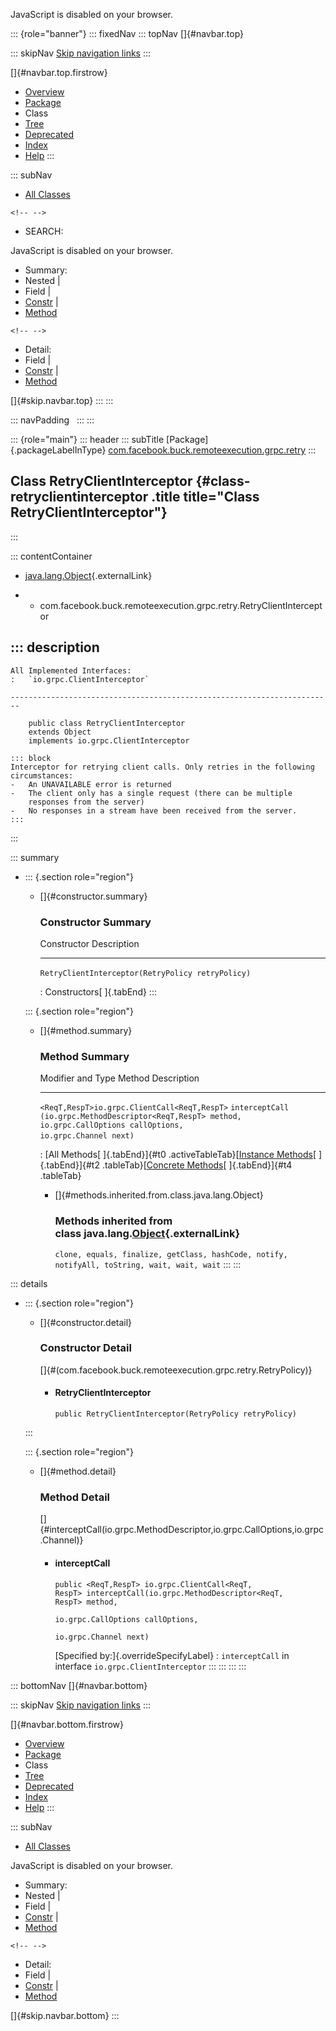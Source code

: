 <div>

JavaScript is disabled on your browser.

</div>

::: {role="banner"}
::: fixedNav
::: topNav
[]{#navbar.top}

::: skipNav
[Skip navigation links](#skip.navbar.top "Skip navigation links")
:::

[]{#navbar.top.firstrow}

-   [Overview](../../../../../../index.html)
-   [Package](package-summary.html)
-   Class
-   [Tree](package-tree.html)
-   [Deprecated](../../../../../../deprecated-list.html)
-   [Index](../../../../../../index-all.html)
-   [Help](../../../../../../help-doc.html)
:::

::: subNav
-   [All Classes](../../../../../../allclasses.html)

```{=html}
<!-- -->
```
-   SEARCH:

<div>

<div>

JavaScript is disabled on your browser.

</div>

</div>

<div>

-   Summary: 
-   Nested \| 
-   Field \| 
-   [Constr](#constructor.summary) \| 
-   [Method](#method.summary)

```{=html}
<!-- -->
```
-   Detail: 
-   Field \| 
-   [Constr](#constructor.detail) \| 
-   [Method](#method.detail)

</div>

[]{#skip.navbar.top}
:::
:::

::: navPadding
 
:::
:::

::: {role="main"}
::: header
::: subTitle
[Package]{.packageLabelInType} [com.facebook.buck.remoteexecution.grpc.retry](package-summary.html)
:::

## Class RetryClientInterceptor {#class-retryclientinterceptor .title title="Class RetryClientInterceptor"}
:::

::: contentContainer
-   [java.lang.Object](http://docs.oracle.com/javase/7/docs/api/java/lang/Object.html?is-external=true "class or interface in java.lang"){.externalLink}

-   -   com.facebook.buck.remoteexecution.grpc.retry.RetryClientInterceptor

::: description
-   

    All Implemented Interfaces:
    :   `io.grpc.ClientInterceptor`

    ------------------------------------------------------------------------

        public class RetryClientInterceptor
        extends Object
        implements io.grpc.ClientInterceptor

    ::: block
    Interceptor for retrying client calls. Only retries in the following
    circumstances:
    -   An UNAVAILABLE error is returned
    -   The client only has a single request (there can be multiple
        responses from the server)
    -   No responses in a stream have been received from the server.
    :::
:::

::: summary
-   ::: {.section role="region"}
    -   []{#constructor.summary}

        ### Constructor Summary

          Constructor                                         Description
          --------------------------------------------------- -------------
          `RetryClientInterceptor​(RetryPolicy retryPolicy)`    

          : Constructors[ ]{.tabEnd}
    :::

    ::: {.section role="region"}
    -   []{#method.summary}

        ### Method Summary

          Modifier and Type                              Method                                                                                                                                          Description
          ---------------------------------------------- ----------------------------------------------------------------------------------------------------------------------------------------------- -------------
          `<ReqT,​RespT>io.grpc.ClientCall<ReqT,​RespT>`   `interceptCall​(io.grpc.MethodDescriptor<ReqT,​RespT> method,              io.grpc.CallOptions callOptions,              io.grpc.Channel next)`    

          : [All Methods[ ]{.tabEnd}]{#t0 .activeTableTab}[[Instance
          Methods](javascript:show(2);)[ ]{.tabEnd}]{#t2
          .tableTab}[[Concrete
          Methods](javascript:show(8);)[ ]{.tabEnd}]{#t4 .tableTab}

        -   []{#methods.inherited.from.class.java.lang.Object}

            ### Methods inherited from class java.lang.[Object](http://docs.oracle.com/javase/7/docs/api/java/lang/Object.html?is-external=true "class or interface in java.lang"){.externalLink}

            `clone, equals, finalize, getClass, hashCode, notify, notifyAll, toString, wait, wait, wait`
    :::
:::

::: details
-   ::: {.section role="region"}
    -   []{#constructor.detail}

        ### Constructor Detail

        []{#<init>(com.facebook.buck.remoteexecution.grpc.retry.RetryPolicy)}

        -   #### RetryClientInterceptor

                public RetryClientInterceptor​(RetryPolicy retryPolicy)
    :::

    ::: {.section role="region"}
    -   []{#method.detail}

        ### Method Detail

        []{#interceptCall(io.grpc.MethodDescriptor,io.grpc.CallOptions,io.grpc.Channel)}

        -   #### interceptCall

            ``` methodSignature
            public <ReqT,​RespT> io.grpc.ClientCall<ReqT,​RespT> interceptCall​(io.grpc.MethodDescriptor<ReqT,​RespT> method,
                                                                                         io.grpc.CallOptions callOptions,
                                                                                         io.grpc.Channel next)
            ```

            [Specified by:]{.overrideSpecifyLabel}
            :   `interceptCall` in interface `io.grpc.ClientInterceptor`
    :::
:::
:::
:::

::: bottomNav
[]{#navbar.bottom}

::: skipNav
[Skip navigation links](#skip.navbar.bottom "Skip navigation links")
:::

[]{#navbar.bottom.firstrow}

-   [Overview](../../../../../../index.html)
-   [Package](package-summary.html)
-   Class
-   [Tree](package-tree.html)
-   [Deprecated](../../../../../../deprecated-list.html)
-   [Index](../../../../../../index-all.html)
-   [Help](../../../../../../help-doc.html)
:::

::: subNav
-   [All Classes](../../../../../../allclasses.html)

<div>

<div>

JavaScript is disabled on your browser.

</div>

</div>

<div>

-   Summary: 
-   Nested \| 
-   Field \| 
-   [Constr](#constructor.summary) \| 
-   [Method](#method.summary)

```{=html}
<!-- -->
```
-   Detail: 
-   Field \| 
-   [Constr](#constructor.detail) \| 
-   [Method](#method.detail)

</div>

[]{#skip.navbar.bottom}
:::
